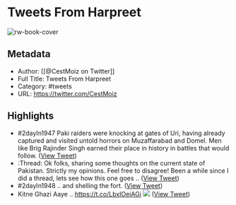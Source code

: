 # Tweets From Harpreet

![rw-book-cover](https://pbs.twimg.com/profile_images/1286278526425944064/KvDd4anr.jpg)

## Metadata
- Author: [[@CestMoiz on Twitter]]
- Full Title: Tweets From Harpreet
- Category: #tweets
- URL: https://twitter.com/CestMoiz

## Highlights
- #2dayIn1947
  Paki raiders were knocking at gates of Uri, having already captured and visited untold horrors on Muzaffarabad and Domel.
  Men like Brig Rajinder Singh earned their place in history in battles that would follow. ([View Tweet](https://twitter.com/CestMoiz/status/1187051106897203201))
- :Thread:
  Ok folks, sharing some thoughts on the current state of Pakistan.
  Strictly my opinions. Feel free to disagree!
  Been a while since I did a thread, lets see how this one goes .. ([View Tweet](https://twitter.com/CestMoiz/status/1617175067888353281))
- #2dayIn1948
  .. and shelling the fort. ([View Tweet](https://twitter.com/CestMoiz/status/1291748240774365190))
- Kitne Ghazi Aaye .. https://t.co/LbxIOeiAGi
  ![](https://pbs.twimg.com/media/F5lN3aYWAAAoWIf.png) ([View Tweet](https://twitter.com/CestMoiz/status/1700476084091801991))

